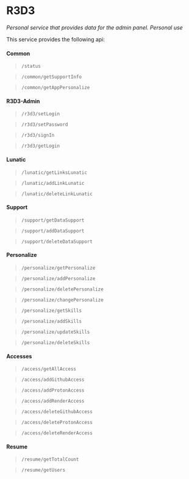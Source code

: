 # R3D3

_Personal service that provides data for the admin panel. Personal use_

This service provides the following api:

#### Common
> `/status`

> `/common/getSupportInfo`

> `/common/getAppPersonalize`

#### R3D3-Admin
> `/r3d3/setLogin`

> `/r3d3/setPassword`

> `/r3d3/signIn`

> `/r3d3/getLogin`

#### Lunatic

> `/lunatic/getLinksLunatic`

> `/lunatic/addLinkLunatic`

> `/lunatic/deleteLinkLunatic`

#### Support

> `/support/getDataSupport`

> `/support/addDataSupport`

> `/support/deleteDataSupport`

#### Personalize

> `/personalize/getPersonalize`

> `/personalize/addPersonalize`

> `/personalize/deletePersonalize`

> `/personalize/changePersonalize`

> `/personalize/getSkills`

> `/personalize/addSkills`

> `/personalize/updateSkills`

> `/personalize/deleteSkills`

#### Accesses

> `/access/getAllAccess`

> `/access/addGithubAccess`

> `/access/addProtonAccess`

> `/access/addRenderAccess`

> `/access/deleteGithubAccess`

> `/access/deleteProtonAccess`

> `/access/deleteRenderAccess`

#### Resume

> `/resume/getTotalCount`

> `/resume/getUsers`

